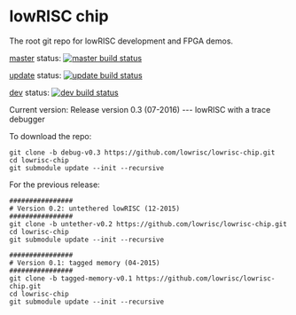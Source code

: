 lowRISC chip
==============================================

The root git repo for lowRISC development and FPGA
demos.

[master] status: [![master build status](https://travis-ci.org/lowRISC/lowrisc-chip.svg?branch=master)](https://travis-ci.org/lowRISC/lowrisc-chip)

[update] status: [![update build status](https://travis-ci.org/lowRISC/lowrisc-chip.svg?branch=update)](https://travis-ci.org/lowRISC/lowrisc-chip)

[dev] status: [![dev build status](https://travis-ci.org/lowRISC/lowrisc-chip.svg?branch=dev)](https://travis-ci.org/lowRISC/lowrisc-chip)

Current version: Release version 0.3 (07-2016) --- lowRISC with a trace debugger

To download the repo:

    git clone -b debug-v0.3 https://github.com/lowrisc/lowrisc-chip.git
    cd lowrisc-chip
    git submodule update --init --recursive



For the previous release:

    ################
    # Version 0.2: untethered lowRISC (12-2015)
    ################
    git clone -b untether-v0.2 https://github.com/lowrisc/lowrisc-chip.git
    cd lowrisc-chip
    git submodule update --init --recursive

    ################
    # Version 0.1: tagged memory (04-2015)
    ################
    git clone -b tagged-memory-v0.1 https://github.com/lowrisc/lowrisc-chip.git
    cd lowrisc-chip
    git submodule update --init --recursive

[master]: https://github.com/lowrisc/lowrisc-chip/tree/master
[update]: https://github.com/lowrisc/lowrisc-chip/tree/update
[dev]: https://github.com/lowrisc/lowrisc-chip/tree/dev
